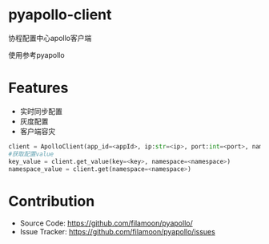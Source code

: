 # pyapollo-client

协程配置中心apollo客户端

使用参考pyapollo

# Features

* 实时同步配置
* 灰度配置
* 客户端容灾

``` python
client = ApolloClient(app_id=<appId>, ip:str=<ip>, port:int=<port>, namespaces:list = <namespaces>)
#获取配置value
key_value = client.get_value(key=<key>, namespace=<namespace>)
namespace_value = client.get(namespace=<namespace>)
```


# Contribution
  * Source Code: https://github.com/filamoon/pyapollo/
  * Issue Tracker: https://github.com/filamoon/pyapollo/issues